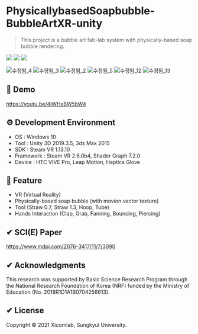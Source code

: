 # PhysicallybasedSoapbubble-BubbleArtXR-unity
> This project is a bubble art fab-lab system with physically-based soap bubble rendering.
<p>
  <a href="https://github.com/CheongHo-Lee/" target="_blank"><img src="https://img.shields.io/badge/CheongHoLee-181717?style=flat-square&logo=GitHub&logoColor=white"/></a>
  <a href="mailto:dlcjdgh99@naver.com" target="_blank"><img src="https://img.shields.io/badge/dlcjdgh99@naver.com-brightgreen?style=flat-square&logo=Gmail&logoColor=white"/></a>
  <a><img src="https://img.shields.io/badge/unity3d-2019.3.5-blue?style=flat-square&logo=unity"></a>
</p>

![수정됨_4](https://user-images.githubusercontent.com/61134850/127846778-c5283c96-5862-4ddd-b937-64bc0075995b.jpg)
![수정됨_3](https://user-images.githubusercontent.com/61134850/127846772-f406aec5-13e8-4351-bd78-0e6134253672.jpg)
![수정됨_2](https://user-images.githubusercontent.com/61134850/127846783-f10f29f1-d62c-435b-8e19-d6b019828d04.jpg)
![수정됨_5](https://user-images.githubusercontent.com/61134850/127846785-c95d41cb-2278-4343-992e-beebc3709403.jpg)
![수정됨_12](https://user-images.githubusercontent.com/61134850/127846910-fdba9bdc-e5d5-40c2-bc38-275069240ce7.jpg) 
![수정됨_13](https://user-images.githubusercontent.com/61134850/127846914-4743c58f-e419-4c3a-b2ad-765fe28b47fb.jpg)

## 📢 Demo
https://youtu.be/4iWHxBW5bW4

## ⚙ Development Environment
 * OS : Windows 10
 * Tool : Unity 3D 2019.3.5, 3ds Max 2015
 * SDK : Steam VR 1.13.10
 * Framework : Steam VR 2.6.0b4, Shader Graph 7.2.0
 * Device : HTC VIVE Pro, Leap Motion, Haptics Glove

## 🚀 Feature
 * VR (Virtual Reality)
 * Physically-based soap bubble (with movion vector texture)
 * Tool (Straw 0.7, Straw 1.3, Hoop, Tube)
 * Hands Interaction (Clap, Grab, Fanning, Bouncing, Piercing)

## ✔ SCI(E) Paper
https://www.mdpi.com/2076-3417/11/7/3090

## ✔ Acknowledgments
This research was supported by Basic Science Research Program through the National Research Foundation of Korea (NRF) funded by the Ministry of Education (No. 2018R1D1A1B0704256613).

## ✔ License
Copyright © 2021 Xicomlab, Sungkyul University.
